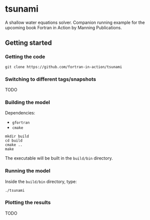 # tsunami

A shallow water equations solver. Companion running example 
for the upcoming book Fortran in Action by Manning Publications.

## Getting started

### Getting the code

```
git clone https://github.com/fortran-in-action/tsunami
```

### Switching to different tags/snapshots

TODO

### Building the model

Dependencies:

* `gfortran`
* `cmake`

```
mkdir build
cd build
cmake ..
make
```

The executable will be built in the `build/bin` directory.

### Running the model

Inside the `build/bin` directory, type:

```
./tsunami
```

### Plotting the results

TODO
